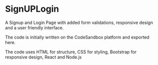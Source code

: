 # SignUPLogin
A Signup and Login Page with added form validations, responsive design and a user friendly interface.

The code is initially written on the CodeSandbox platform and exported here.

The code uses HTML for structure, CSS for styling, Bootstrap for responsive design, React and Node.js
